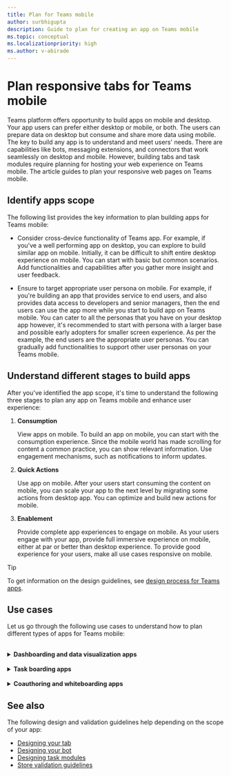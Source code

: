 ```yaml
---
title: Plan for Teams mobile
author: surbhigupta
description: Guide to plan for creating an app on Teams mobile 
ms.topic: conceptual
ms.localizationpriority: high
ms.author: v-abirade
---
```

# Plan responsive tabs for Teams mobile

 Teams platform offers opportunity to build apps on mobile and desktop. Your app users can prefer either desktop or mobile, or both. The users can prepare data on desktop but consume and share more data using mobile. The key to build any app is to understand and meet users' needs. There are capabilities like bots, messaging extensions, and connectors that work seamlessly on desktop and mobile. However, building tabs and task modules require planning for hosting your web experience on Teams mobile. The article guides to plan your responsive web pages on Teams mobile.

## Identify apps scope

The following list provides the key information to plan building apps for Teams mobile:

* Consider cross-device functionality of Teams app. For example, if you've a well performing app on desktop, you can explore to build similar app on mobile. Initially, it can be difficult to shift entire desktop experience on mobile. You can start with basic but common scenarios. Add functionalities and capabilities after you gather more insight and user feedback.

* Ensure to target appropriate user persona on mobile. For example, if you're building an app that provides service to end users, and also provides data access to developers and senior managers, then the end users can use the app more while you start to build app on Teams mobile. You can cater to all the personas that you have on your desktop app however, it's recommended to start with persona with a larger base and possible early adopters for smaller screen experience. As per the example, the end users are the appropriate user personas. You can gradually add functionalities to support other user personas on your Teams mobile.

## Understand different stages to build apps

After you've identified the app scope, it's time to understand the following three stages to plan any app on Teams mobile and enhance user experience:

1. **Consumption**

   View apps on mobile. To build an app on mobile, you can start with the consumption experience. Since the mobile world has made scrolling for content a common practice, you can show relevant information. Use engagement mechanisms, such as notifications to inform updates.

2. **Quick Actions**

   Use app on mobile. After your users start consuming the content on mobile, you can scale your app to the next level by migrating some actions from desktop app. You can optimize and build new actions for mobile.

3. **Enablement**

   Provide complete app experiences to engage on mobile. As your users engage with your app, provide full immersive experience on mobile, either at par or better than desktop experience. To provide good experience for your users, make all use cases responsive on mobile.

> [!TIP]
> To get information on the design guidelines, see [design process for Teams apps](design-teams-app-process.md).

## Use cases

Let us go through the following use cases to understand how to plan different types of apps for Teams mobile:

<br>

<details>

<summary><b>Dashboarding and data visualization apps</b></summary>

You can understand how to plan responsive tabs for dashboarding and data visualization apps on Teams mobile platform.

Consumption:

In the first stage, you can implement the most basic consumption experience, to view data. The purpose of any app in the domain is to show data in the form of visualizations. In your app, you can show recently viewed visualizations on desktop, or list of all authorized charts for the users. After creating dashboards on desktop, users can access the information using mobile. You can show a detailed view of any chart selected by user as an expanded view in your tabs or by using task modules.

You can show the following information:

* Dashboards and summaries
* Data visuals, maps, and infographics
* Charts, graphs, and tables

![Dashboarding and data visualization apps consumption](../../assets/images/app-fundamentals/dashboarding-and-data-visualization-apps-consumption.png)

Quick actions:

In the second stage, the users can work on the existing charts and visuals from desktop experience. You can introduce the following actions:

* Search content
* Filter data
* Create bookmarks

![Dashboarding and data visualization apps quick actions](../../assets/images/app-fundamentals/dashboarding-and-data-visualization-apps-quick-actions.png)

Enablement:

In the third stage, enable users to create content such as, charts and graphics from scratch. Ensure to introduce all the capabilities in your app for mobile. For example, you can use task modules to help access specific data items with detailed view.

You can provide following access to users:

* Modify title and description
* Insert data items to create visualizations
* Share visualizations in a channel or group chat

![Dashboarding and data visualization apps enablement](../../assets/images/app-fundamentals/dashboarding-and-data-visualization-apps-enablement.png)

<br>

</details>

<br>

<details>

<summary><b>Task boarding apps</b></summary>

You can understand how to plan responsive tabs for task boarding apps on Teams mobile platform.

Consumption:

In the first stage, your app can show the list of tasks to the user in a vertical stack. If there are multiple categories of tasks, such as **Proposed**, **Active**, and **Closed** then provide filters for showing grouped tasks or as headers to see the grouped tasks.

![Task boarding apps consumption](../../assets/images/app-fundamentals/taskboarding-apps-consumption.png)

Quick actions:

In the second stage, you can provide the following app access to users:

* Create tasks or items with the mandatory fields to reduce cognitive load of the users
* Change the board type or view
* Review tasks by expanding the view
* Use task modules to see detailed view
* Move the tasks into different categories
* Share relevant tasks in chats and channels through emails and activity feed

![Task boarding apps quick actions](../../assets/images/app-fundamentals/taskboarding-apps-quick-actions.png)

Enablement:

In the third stage, you can enable users' experience with the following activities:

* Add new projects and boards
* Add and modify different categories, such as **Proposed**, **Active**, and **Closed**
* Configure the tasks for comments, attachments, and other complex features

![Task boarding apps enablement](../../assets/images/app-fundamentals/taskboarding-apps-enablement.png)
<br>

</details>

<br>

<details>

<summary><b>Coauthoring and whiteboarding apps</b></summary>

You can understand how to plan responsive tabs for coauthoring and whiteboarding apps on Teams mobile platform.

Consumption:

In the first stage, you can consider desktop experience to show the content and assets in your app.  You can show the following functions:

* Comments or feedback
* Zoom in or out
* Current stage or progress of a pending document

![Coauthoring and whiteboarding apps consumption](../../assets/images/app-fundamentals/coauthoring-and-whiteboarding-apps-consumption.png)

Quick Actions:

In the second stage, you can introduce the following actions:

* Create new board for collaboration or new documents for signing
* Share boards internally and also with guests
* Configure admin permissions

> [!TIP]
> You expose actions, which can be shown easily on the small screens.

![Coauthoring and whiteboarding apps quick actions](../../assets/images/app-fundamentals/coauthoring-and-whiteboarding-apps-quick-actions.png)

Enablement:

In the third stage, provide complete experience to your users. You can enable users' experience with the following activities:

* Adding text, shapes, and quick notes
* Navigate around content
* Add layers and filters
* Delete, undo, and redo operations
* Access camera and microphone using JS SDK APIs. For more information on device capabilities, see [device capabilities overview](../device-capabilities/device-capabilities-overview.md).

![Coauthoring and whiteboarding apps enablement](../../assets/images/app-fundamentals/coauthoring-and-whiteboarding-apps-enablement.png)

<br>

</details>

## See also

The following design and validation guidelines help depending on the scope of your app:

* [Designing your tab](../../tabs/design/tabs.md)
* [Designing your bot](../../bots/design/bots.md)
* [Designing task modules](../..//task-modules-and-cards/task-modules/design-teams-task-modules.md)
* [Store validation guidelines](../deploy-and-publish/appsource/prepare/teams-store-validation-guidelines.md)
